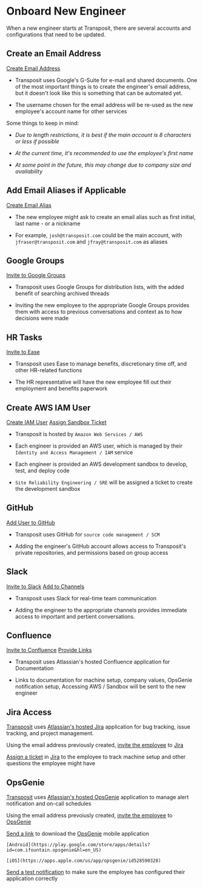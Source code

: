 # Onboard New Engineer
When a new engineer starts at Transposit, there are several accounts and configurations that need to be updated.

## Create an Email Address
[Create Email Address](https://console.transposit.com/mc/t/transposit/actions/create_transposit_email)

- Transposit uses Google's G-Suite for e-mail and shared documents. 
One of the most important things is to create the engineer's email address, but it doesn't look like this is something that can be automated yet.

- The username chosen for the email address will be re-used as the new employee's account name for other services

Some things to keep in mind:

- *Due to length restrictions, it is best if the main account is 8 characters or less if possible*

- *At the current time, it's recommended to use the employee's first name*

- _At some point in the future, this may change due to company size and availability_


## Add Email Aliases if Applicable
[Create Email Alias](https://console.transposit.com/mc/t/transposit/actions/add_transposit_email_alias)
- The new employee might ask to create an email alias such as first initial, last name - or a nickname

- For example, `josh@transposit.com` could be the main account, with `jfraser@transposit.com` and `jfray@transposit.com` as aliases

## Google Groups
[Invite to Google Groups](https://console.transposit.com/mc/t/transposit/actions/invite_user_to_google_groups)
- Transposit uses Google Groups for distribution lists, with the added benefit of searching archived threads

- Inviting the new employee to the appropriate Google Groups provides them with access to previous conversations and context as to how decisions were made

## HR Tasks
[Invite to Ease](https://console.transposit.com/mc/t/transposit/actions/invite_user_to_ease)
- Transposit uses Ease to manage benefits, discretionary time off, and other HR-related functions

- The HR representative will have the new employee fill out their employment and benefits paperwork

## Create AWS IAM User
[Create IAM User](https://console.transposit.com/mc/t/transposit/actions/create_iam_user)
[Assign Sandbox Ticket](https://console.transposit.com/mc/t/transposit/actions/assign_jira_ticket_for_sandbox_creation)

- Transposit is hosted by `Amazon Web Services / AWS`

- Each engineer is provided an AWS user, which is managed by their `Identity and Access Management / IAM` service

- Each engineer is provided an AWS development sandbox to develop, test, and deploy code

- `Site Reliability Engineering / SRE` will be assigned a ticket to create the development sandbox

## GitHub
[Add User to GitHub](https://console.transposit.com/mc/t/transposit/actions/add_github_user_to_transposit)

- Transposit uses GitHub for `source code management / SCM`

- Adding the engineer's GitHub account allows access to Transposit's private repositories, and permissions based on group access

## Slack
[Invite to Slack](https://console.transposit.com/mc/t/transposit/actions/invite_user_to_slack)
[Add to Channels](https://console.transposit.com/mc/t/transposit/actions/add_slack_user_to_channels)

- Transposit uses Slack for real-time team communication

- Adding the engineer to the appropriate channels provides immediate access to important and pertient conversations.

## Confluence
[Invite to Confluence](https://console.transposit.com/mc/t/transposit/actions/invite_user_to_confluence)
[Provide Links](https://console.transposit.com/mc/t/transposit/actions/send_confluence_links)

- Transposit uses Atlassian's hosted Confluence application for Documentation

- Links to documentation for machine setup, company values, OpsGenie notification setup, Accessing AWS / Sandbox will be sent to the new engineer

## Jira Access
[Transposit](https://www.transposit.com) uses [Atlassian's hosted Jira](https://www.atlassian.com/software/jira) application for bug tracking, issue tracking, and project management.

  Using the email address previously created, [invite the employee](https://console.transposit.com/mc/t/transposit/actions/invite_user_to_jira) to [Jira](https://www.atlassian.com/software/jira)

  [Assign a ticket](https://console.transposit.com/mc/t/transposit/actions/assign_jira_ticket_for_onboarding) in [Jira](https://www.atlassian.com/software/jira) to the employee to track machine setup and other questions the employee might have

## OpsGenie
[Transposit](https://www.transposit.com) uses [Atlassian's hosted OpsGenie](https://www.atlassian.com/software/opsgenie) application to manage alert notification and on-call schedules

Using the email address prevoiusly created, [invite the employee](https://console.transposit.com/mc/t/transposit/actions/invite_user_to_opsgenie) to [OpsGenie](https://www.atlassian.com/software/opsgenie)

  [Send a link](https://console.transposit.com/mc/t/transposit/actions/send_opsgenie_download_links) to download the [OpsGenie](https://www.atlassian.com/software/opsgenie) mobile application

    [Android](https://play.google.com/store/apps/details?id=com.ifountain.opsgenie&hl=en_US)

    [iOS](https://apps.apple.com/us/app/opsgenie/id528590328)

  [Send a test notification](https://console.transposit.com/mc/t/transposit/actions/send_opsgenie_test_notification) to make sure the employee has configured their application correctly

